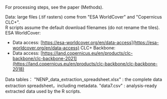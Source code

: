 For processing steps, see the paper (Methods).

Data: 
large files (.tif rasters) come from "ESA WorldCover" and "Copernicus CLC+".  
R scripts assume the default download filenames (do not rename the tiles).
ESA WorldCover:
- Data access: [https://esa-worldcover.org/en/data-access](https://esa-worldcover.org/en/data-access)
CLC+ Backbone:
- Data access: [https://land.copernicus.eu/en/products/clc-backbone/clc-backbone-2021](https://land.copernicus.eu/en/products/clc-backbone/clc-backbone-2018)

Data tables：
"NENP_data_extraction_spreadsheet.xlsx" : the complete data extraction spreadsheet，including metadata.
"data7.csv" : analysis-ready extracted data used by the R scripts.
